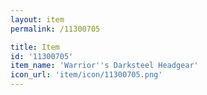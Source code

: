 ```yaml
---
layout: item
permalink: /11300705

title: Item
id: '11300705'
item_name: 'Warrior''s Darksteel Headgear'
icon_url: 'item/icon/11300705.png'
---
```

